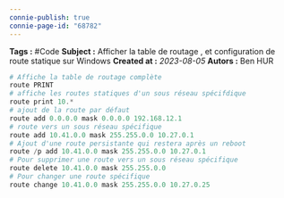 ```yaml
---
connie-publish: true
connie-page-id: "68782"
---
```


**Tags :** #Code
**Subject :** Afficher la table de routage , et configuration de route statique sur Windows
**Created at :** *2023-08-05*
**Autors :** Ben HUR


```powershell
# Affiche la table de routage complète
route PRINT
# affiche les routes statiques d'un sous réseau spécifdique
route print 10.*
# ajout de la route par défaut
route add 0.0.0.0 mask 0.0.0.0 192.168.12.1
# route vers un sous réseau spécifique
route add 10.41.0.0 mask 255.255.0.0 10.27.0.1
# Ajout d'une route persistante qui restera après un reboot
route /p add 10.41.0.0 mask 255.255.0.0 10.27.0.1
# Pour supprimer une route vers un sous réseau spécifique
route delete 10.41.0.0 mask 255.255.0.0
# Pour changer une route spécifique
route change 10.41.0.0 mask 255.255.0.0 10.27.0.25
```

